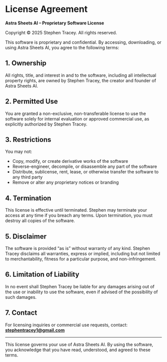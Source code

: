 # License Agreement

**Astra Sheets AI – Proprietary Software License**

Copyright © 2025 Stephen Tracey. All rights reserved.

This software is proprietary and confidential. By accessing, downloading, or using Astra Sheets AI, you agree to the following terms:

## 1. Ownership

All rights, title, and interest in and to the software, including all intellectual property rights, are owned by Stephen Tracey, the creator and founder of Astra Sheets AI.

## 2. Permitted Use

You are granted a non-exclusive, non-transferable license to use the software solely for internal evaluation or approved commercial use, as explicitly authorized by Stephen Tracey.

## 3. Restrictions

You may not:

- Copy, modify, or create derivative works of the software
- Reverse-engineer, decompile, or disassemble any part of the software
- Distribute, sublicense, rent, lease, or otherwise transfer the software to any third party
- Remove or alter any proprietary notices or branding

## 4. Termination

This license is effective until terminated. Stephen may terminate your access at any time if you breach any terms. Upon termination, you must destroy all copies of the software.

## 5. Disclaimer

The software is provided “as is” without warranty of any kind. Stephen Tracey disclaims all warranties, express or implied, including but not limited to merchantability, fitness for a particular purpose, and non-infringement.

## 6. Limitation of Liability

In no event shall Stephen Tracey be liable for any damages arising out of the use or inability to use the software, even if advised of the possibility of such damages.

## 7. Contact

For licensing inquiries or commercial use requests, contact:  
**stephentracey1@gmail.com**

---

This license governs your use of Astra Sheets AI. By using the software, you acknowledge that you have read, understood, and agreed to these terms.

